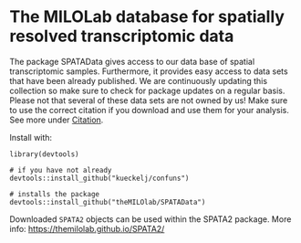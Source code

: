 # The MILOLab database for spatially resolved transcriptomic data

The package SPATAData gives access to our data base of spatial transcriptomic samples. Furthermore, it provides easy access to data sets that have been already published. We are continuously updating this collection so make sure to check for package updates on a regular basis. Please not that several of these data sets are not owned by us! Make sure to use the correct citation if you download and use them for your analysis. See more under [Citation](). 

Install with:

```
library(devtools)

# if you have not already
devtools::install_github("kueckelj/confuns")

# installs the package
devtools::install_github("theMILOlab/SPATAData")

```

Downloaded `SPATA2` objects can be used within the SPATA2 package. More info: https://themilolab.github.io/SPATA2/











